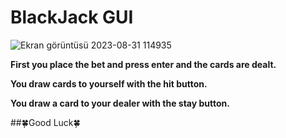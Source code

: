 # BlackJack GUI

![Ekran görüntüsü 2023-08-31 114935](https://github.com/mehmetemrekayacan/BlackJack-GUI/assets/116388836/a837d011-8b58-46c3-a481-20edefdbc3e6)

**First you place the bet and press enter and the cards are dealt.**

**You draw cards to yourself with the hit button.**

**You draw a card to your dealer with the stay button.**

##🍀Good Luck🍀
